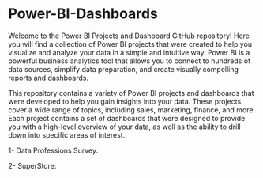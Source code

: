 # Power-BI-Dashboards

Welcome to the Power BI Projects and Dashboard GitHub repository! Here you will find a collection of Power BI projects that were created to help you visualize and analyze your data in a simple and intuitive way. Power BI is a powerful business analytics tool that allows you to connect to hundreds of data sources, simplify data preparation, and create visually compelling reports and dashboards.

This repository contains a variety of Power BI projects and dashboards that were developed to help you gain insights into your data. These projects cover a wide range of topics, including sales, marketing, finance, and more. Each project contains a set of dashboards that were designed to provide you with a high-level overview of your data, as well as the ability to drill down into specific areas of interest.

1- Data Professions Survey: 



2- SuperStore: 
